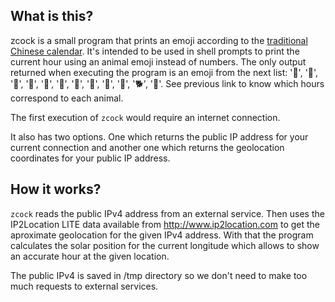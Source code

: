 ## What is this?

zcock is a small program that prints an emoji according to the [traditional Chinese calendar](https://en.wikipedia.org/wiki/Earthly_Branches#Twelve_branches). It's intended to be used in shell prompts to print the current hour using an animal emoji instead of numbers. The only output returned when executing the program is an emoji from the next list: '🐀', '🐂', '🐅', '🐇', '🐉', '🐍', '🐎', '🐐', '🐒', '🐓', '🐕', '🐖'. See previous link to know which hours correspond to each animal. 

The first execution of `zcock` would require an internet connection.

It also has two options. One which returns the public IP address for your current connection and another one which returns the geolocation coordinates for your public IP address.

## How it works?

`zcock` reads the public IPv4 address from an external service. Then uses the IP2Location LITE data available from http://www.ip2location.com to get the aproximate geolocation for the given IPv4 address. With that the program calculates the solar position for the current longitude which allows to show an accurate hour at the given location. 

The public IPv4 is saved in /tmp directory so we don't need to make too much requests to external services. 
